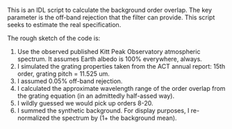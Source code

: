 This is an IDL script to calculate the background order overlap.  The key parameter is the off-band rejection that the filter can provide.  This script seeks to estimate the real specification.

The rough sketch of the code is:

1) Use the observed published Kitt Peak Observatory atmospheric spectrum.  It assumes Earth albedo is 100% everywhere, always.
2) I simulated the grating properties taken from the ACT annual report: 15th order, grating pitch = 11.525 um.
3) I assumed 0.05% off-band rejection.
4) I calculated the approximate wavelength range of the order overlap from the grating equation (in an admittedly half-assed way).
5) I wildly guessed we would pick up orders 8-20.
6) I summed the synthetic background.  For display purposes, I re-normalized the spectrum by (1+ the background mean). 
